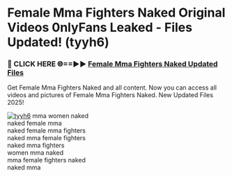 # Female Mma Fighters Naked Original Videos 0nlyFans Leaked - Files Updated! (tyyh6)

<h3>🔴 CLICK HERE 🌐==►► <a href="https://tinyurl.com/yckcrads" rel="nofollow">Female Mma Fighters Naked Updated Files</a></h3>

Get Female Mma Fighters Naked and all content. Now you can access all videos and pictures of Female Mma Fighters Naked. New Updated Files 2025!

[![tyyh6](https://i.imgur.com/hpKpOFt.gif)](https://tinyurl.com/yckcrads)
mma women naked<br>
naked female mma<br>
naked female mma fighters<br>
naked mma female fighters<br>
naked mma fighters<br>
women mma naked<br>
mma female fighters naked<br>
naked mma